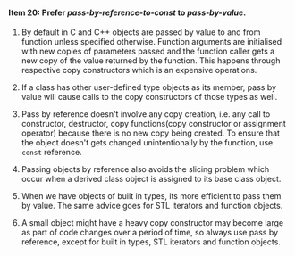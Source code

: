 #### Item 20: Prefer *pass-by-reference-to-const* to *pass-by-value*.

1. By default in C and C++ objects are passed by value to and from function unless specified otherwise. Function arguments are initialised with new copies of parameters passed and the function caller gets a new copy of the value returned by the function. This happens through respective copy constructors which is an expensive operations.

2. If a class has other user-defined type objects as its member, pass by value will cause calls to the copy constructors of those types as well.

3. Pass by reference doesn't involve any copy creation, i.e. any call to constructor, destructor, copy functions(copy constructor or assignment operator) because there is no new copy being created. To ensure that the object doesn't gets changed unintentionally by the function, use `const` reference.

4. Passing objects by reference also avoids the slicing problem which occur when a derived class object is assigned to its base class object.

5. When we have objects of built in types, its more efficient to pass them by value. The same advice goes for STL iterators and function objects.

6. A small object might have a heavy copy constructor may become large as part of code changes over a period of time, so always use pass by reference, except for built in types, STL iterators and function objects.